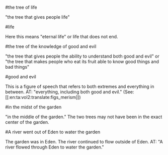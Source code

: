 #the tree of life

"the tree that gives people life"

#life

Here this means "eternal life" or life that does not end.

#the tree of the knowledge of good and evil

"the tree that gives people the ability to understand both good and evil" or "the tree that makes people who eat its fruit able to know good things and bad things"

#good and evil

This is a figure of speech that refers to both extremes and everything in between. AT: "everything, including both good and evil." (See: [[:en:ta:vol2:translate:figs_merism]])

#in the midst of the garden

"in the middle of the garden." The two trees may not have been in the exact center of the garden.

#A river went out of Eden to water the garden

The garden was in Eden. The river continued to flow outside of Eden. AT: "A river flowed through Eden to water the garden."